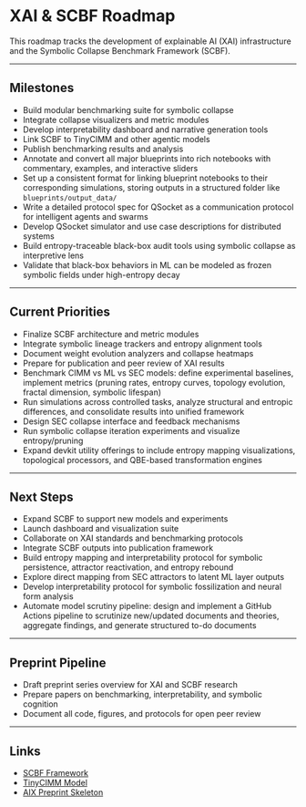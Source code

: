 
# XAI & SCBF Roadmap

This roadmap tracks the development of explainable AI (XAI) infrastructure and the Symbolic Collapse Benchmark Framework (SCBF).

---

## Milestones
- Build modular benchmarking suite for symbolic collapse
- Integrate collapse visualizers and metric modules
- Develop interpretability dashboard and narrative generation tools
- Link SCBF to TinyCIMM and other agentic models
- Publish benchmarking results and analysis
- Annotate and convert all major blueprints into rich notebooks with commentary, examples, and interactive sliders
- Set up a consistent format for linking blueprint notebooks to their corresponding simulations, storing outputs in a structured folder like `blueprints/output_data/`
- Write a detailed protocol spec for QSocket as a communication protocol for intelligent agents and swarms
- Develop QSocket simulator and use case descriptions for distributed systems
- Build entropy-traceable black-box audit tools using symbolic collapse as interpretive lens
- Validate that black-box behaviors in ML can be modeled as frozen symbolic fields under high-entropy decay

---

## Current Priorities
- Finalize SCBF architecture and metric modules
- Integrate symbolic lineage trackers and entropy alignment tools
- Document weight evolution analyzers and collapse heatmaps
- Prepare for publication and peer review of XAI results
- Benchmark CIMM vs ML vs SEC models: define experimental baselines, implement metrics (pruning rates, entropy curves, topology evolution, fractal dimension, symbolic lifespan)
- Run simulations across controlled tasks, analyze structural and entropic differences, and consolidate results into unified framework
- Design SEC collapse interface and feedback mechanisms
- Run symbolic collapse iteration experiments and visualize entropy/pruning
- Expand devkit utility offerings to include entropy mapping visualizations, topological processors, and QBE-based transformation engines

---

## Next Steps
- Expand SCBF to support new models and experiments
- Launch dashboard and visualization suite
- Collaborate on XAI standards and benchmarking protocols
- Integrate SCBF outputs into publication framework
- Build entropy mapping and interpretability protocol for symbolic persistence, attractor reactivation, and entropy rebound
- Explore direct mapping from SEC attractors to latent ML layer outputs
- Develop interpretability protocol for symbolic fossilization and neural form analysis
- Automate model scrutiny pipeline: design and implement a GitHub Actions pipeline to scrutinize new/updated documents and theories, aggregate findings, and generate structured to-do documents

---

## Preprint Pipeline
- Draft preprint series overview for XAI and SCBF research
- Prepare papers on benchmarking, interpretability, and symbolic cognition
- Document all code, figures, and protocols for open peer review

---

## Links
- [SCBF Framework](../models/scbf/README.md)
- [TinyCIMM Model](../models/TinyCIMM/README.md)
- [AIX Preprint Skeleton](../todo/left_for_first_release/AIXPreprint_skeleton.md)
